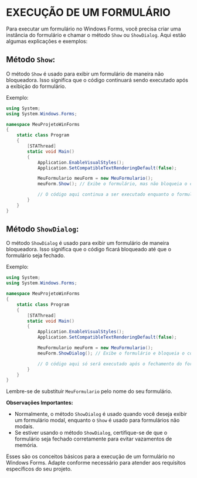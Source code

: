 # EXECUÇÃO DE UM FORMULÁRIO
Para executar um formulário no Windows Forms, você precisa criar uma instância do formulário e chamar o método `Show` ou `ShowDialog`. Aqui estão algumas explicações e exemplos:

## Método `Show`:
O método `Show` é usado para exibir um formulário de maneira não bloqueadora. Isso significa que o código continuará sendo executado após a exibição do formulário.

Exemplo:

```csharp
using System;
using System.Windows.Forms;

namespace MeuProjetoWinForms
{
    static class Program
    {
        [STAThread]
        static void Main()
        {
            Application.EnableVisualStyles();
            Application.SetCompatibleTextRenderingDefault(false);

            MeuFormulario meuForm = new MeuFormulario();
            meuForm.Show(); // Exibe o formulário, mas não bloqueia o código seguinte

            // O código aqui continua a ser executado enquanto o formulário está aberto
        }
    }
}
```

## Método `ShowDialog`:
O método `ShowDialog` é usado para exibir um formulário de maneira bloqueadora. Isso significa que o código ficará bloqueado até que o formulário seja fechado.

Exemplo:

```csharp
using System;
using System.Windows.Forms;

namespace MeuProjetoWinForms
{
    static class Program
    {
        [STAThread]
        static void Main()
        {
            Application.EnableVisualStyles();
            Application.SetCompatibleTextRenderingDefault(false);

            MeuFormulario meuForm = new MeuFormulario();
            meuForm.ShowDialog(); // Exibe o formulário e bloqueia o código até que o formulário seja fechado

            // O código aqui só será executado após o fechamento do formulário
        }
    }
}
```

Lembre-se de substituir `MeuFormulario` pelo nome do seu formulário.

**Observações Importantes:**
- Normalmente, o método `ShowDialog` é usado quando você deseja exibir um formulário modal, enquanto o `Show` é usado para formulários não modais.
- Se estiver usando o método `ShowDialog`, certifique-se de que o formulário seja fechado corretamente para evitar vazamentos de memória.

Esses são os conceitos básicos para a execução de um formulário no Windows Forms. Adapte conforme necessário para atender aos requisitos específicos do seu projeto.